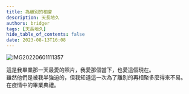 ```yaml
---
title: 為離別的相會
description: 天長地久
authors: bridger
tags: [天長地久]
hide_table_of_contents: false
date: 2023-08-13T16:08
---
```


![IMG20220601111357](https://e.brid.pw/i/2023/08/17/nmd4l0.webp)


<!-- truncate -->

這是我畢業那一天最愛的照片，我愛那個當下，也愛這個現在。  
雖然他們是被我半強迫的，但我知道這一次為了離別的再相聚多麼得來不易。  
在疫情中的畢業典禮。  